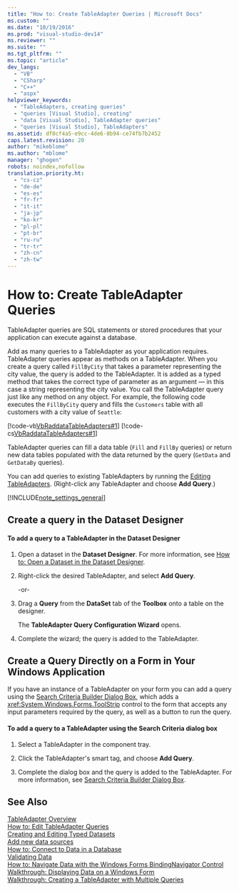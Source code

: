 ```yaml
---
title: "How to: Create TableAdapter Queries | Microsoft Docs"
ms.custom: ""
ms.date: "10/19/2016"
ms.prod: "visual-studio-dev14"
ms.reviewer: ""
ms.suite: ""
ms.tgt_pltfrm: ""
ms.topic: "article"
dev_langs: 
  - "VB"
  - "CSharp"
  - "C++"
  - "aspx"
helpviewer_keywords: 
  - "TableAdapters, creating queries"
  - "queries [Visual Studio], creating"
  - "data [Visual Studio], TableAdapter queries"
  - "queries [Visual Studio], TableAdapters"
ms.assetid: df0cf4a5-e9cc-4de6-8b94-ce74fb7b2452
caps.latest.revision: 20
author: "mikeblome"
ms.author: "mblome"
manager: "ghogen"
robots: noindex,nofollow
translation.priority.ht: 
  - "cs-cz"
  - "de-de"
  - "es-es"
  - "fr-fr"
  - "it-it"
  - "ja-jp"
  - "ko-kr"
  - "pl-pl"
  - "pt-br"
  - "ru-ru"
  - "tr-tr"
  - "zh-cn"
  - "zh-tw"
---
```

# How to: Create TableAdapter Queries
TableAdapter queries are SQL statements or stored procedures that your application can execute against a database.  
  
 Add as many queries to a TableAdapter as your application requires. TableAdapter queries appear as methods on a TableAdapter. When you create a query called `FillByCity` that takes a parameter representing the city value, the query is added to the TableAdapter. It is added as a typed method that takes the correct type of parameter as an argument — in this case a string representing the city value. You call the TableAdapter query just like any method on any object. For example, the following code executes the `FillByCity` query and fills the `Customers` table with all customers with a city value of `Seattle`:  
  
 [!code-vb[VbRaddataTableAdapters#1](../data-tools/codesnippet/VisualBasic/how-to-create-tableadapter-queries_1.vb)]
 [!code-cs[VbRaddataTableAdapters#1](../data-tools/codesnippet/CSharp/how-to-create-tableadapter-queries_1.cs)]  
  
 TableAdapter queries can fill a data table (`Fill` and `FillBy` queries) or return new data tables populated with the data returned by the query (`GetData` and `GetDataBy` queries).  
  
 You can add queries to existing TableAdapters by running the [Editing TableAdapters](../data-tools/editing-tableadapters.md). (Right-click any TableAdapter and choose **Add Query**.)  
  
 [!INCLUDE[note_settings_general](../data-tools/includes/note_settings_general_md.md)]  
  
## Create a query in the Dataset Designer  
  
#### To add a query to a TableAdapter in the Dataset Designer  
  
1.  Open a dataset in the **Dataset Designer**. For more information, see [How to: Open a Dataset in the Dataset Designer](../Topic/How%20to:%20Open%20a%20Dataset%20in%20the%20Dataset%20Designer.md).  
  
2.  Right-click the desired TableAdapter, and select **Add Query**.  
  
     -or-  
  
3.  Drag a **Query** from the **DataSet** tab of the **Toolbox** onto a table on the designer.  
  
     The **TableAdapter Query Configuration Wizard** opens.  
  
4.  Complete the wizard; the query is added to the TableAdapter.  
  
## Create a Query Directly on a Form in Your Windows Application  
 If you have an instance of a TableAdapter on your form you can add a query using the [Search Criteria Builder Dialog Box](http://msdn.microsoft.com/en-us/Library/0b306b92-f35e-45ef-a4be-3f653cd00c3d), which adds a <xref:System.Windows.Forms.ToolStrip> control to the form that accepts any input parameters required by the query, as well as a button to run the query.  
  
#### To add a query to a TableAdapter using the Search Criteria dialog box  
  
1.  Select a TableAdapter in the component tray.  
  
2.  Click the TableAdapter's smart tag, and choose **Add Query**.  
  
3.  Complete the dialog box and the query is added to the TableAdapter. For more information, see [Search Criteria Builder Dialog Box](http://msdn.microsoft.com/en-us/Library/0b306b92-f35e-45ef-a4be-3f653cd00c3d).  
  
## See Also  
 [TableAdapter Overview](../data-tools/tableadapter-overview.md)   
 [How to: Edit TableAdapter Queries](../data-tools/how-to-edit-tableadapter-queries.md)   
 [Creating and Editing Typed Datasets](../data-tools/creating-and-editing-typed-datasets.md)   
 [Add new data sources](../data-tools/add-new-data-sources.md)   
 [How to: Connect to Data in a Database](../data-tools/how-to-connect-to-data-in-a-database.md)   
 [Validating Data](http://msdn.microsoft.com/en-us/Library/b3a9ee4e-5d4d-4411-9c56-c811f2b4ee7e)   
 [How to: Navigate Data with the Windows Forms BindingNavigator Control](../Topic/How%20to:%20Navigate%20Data%20with%20the%20Windows%20Forms%20BindingNavigator%20Control.md)   
 [Walkthrough: Displaying Data on a Windows Form](../data-tools/walkthrough-displaying-data-on-a-windows-form.md)   
 [Walkthrough: Creating a TableAdapter with Multiple Queries](../data-tools/walkthrough-creating-a-tableadapter-with-multiple-queries.md)